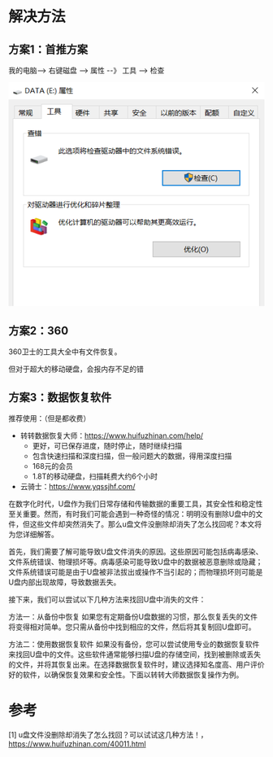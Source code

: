# 解决方法

## 方案1：首推方案

我的电脑--> 右键磁盘 --> 属性 --》 工具 --> 检查

![](.04_移动硬盘占满了但打开没数据_images/磁盘检查.png)

## 方案2：360

360卫士的工具大全中有文件恢复。

但对于超大的移动硬盘，会报内存不足的错

## 方案3：数据恢复软件

推荐使用：（但是都收费）

- 转转数据恢复大师：https://www.huifuzhinan.com/help/
  - 更好，可已保存进度，随时停止，随时继续扫描
  - 包含快速扫描和深度扫描，但一般问题大的数据，得用深度扫描
  - 168元的会员
  - 1.8T的移动硬盘，扫描耗费大约6个小时
- 云骑士：https://www.yqssjhf.com/

在数字化时代，U盘作为我们日常存储和传输数据的重要工具，其安全性和稳定性至关重要。然而，有时我们可能会遇到一种奇怪的情况：明明没有删除U盘中的文件，但这些文件却突然消失了。那么u盘文件没删除却消失了怎么找回呢？本文将为您详细解答。

首先，我们需要了解可能导致U盘文件消失的原因。这些原因可能包括病毒感染、文件系统错误、物理损坏等。病毒感染可能导致U盘中的数据被恶意删除或隐藏；文件系统错误可能是由于U盘被非法拔出或操作不当引起的；而物理损坏则可能是U盘内部出现故障，导致数据丢失。

接下来，我们可以尝试以下几种方法来找回U盘中消失的文件：

方法一：从备份中恢复
如果您有定期备份U盘数据的习惯，那么恢复丢失的文件将变得相对简单。您只需从备份中找到相应的文件，然后将其复制回U盘即可。

方法二：使用数据恢复软件
如果没有备份，您可以尝试使用专业的数据恢复软件来找回U盘中的文件。这些软件通常能够扫描U盘的存储空间，找到被删除或丢失的文件，并将其恢复出来。在选择数据恢复软件时，建议选择知名度高、用户评价好的软件，以确保恢复效果和安全性。下面以转转大师数据恢复操作为例。

# 参考

[1] u盘文件没删除却消失了怎么找回？可以试试这几种方法！，https://www.huifuzhinan.com/40011.html